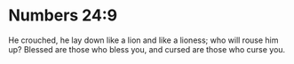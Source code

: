 # Numbers 24:9

He crouched, he lay down like a lion and like a lioness; who will rouse him up? Blessed are those who bless you, and cursed are those who curse you.
